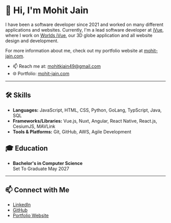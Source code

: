 # 👋 Hi, I'm Mohit Jain

I have been a software developer since 2021 and worked on many different applications and websites. Currently, I'm a lead software developer at [iVue](https://ivueworld.com/), where I work on [Worlds iVue](https://www.worldsivue.com/), our 3D globe application and all website design and development.  

For more information about me, check out my portfolio website at [mohit-jain.com](https://www.mohit-jain.com/).

- 📫 Reach me at: [mohitkjain49@gmail.com](mailto:mohitkjain49@gmail.com)
- 🌐 Portfolio: [mohit-jain.com](https://www.mohit-jain.com/)

---

## 🛠️ Skills

- **Languages:** JavaScript, HTML, CSS, Python, GoLang, TypScript, Java, SQL
- **Frameworks/Libraries:** Vue.js, Nuxt, Angular, React Native, React.js, CesiumJS, MAVLink
- **Tools & Platforms:** Git, GitHub, AWS, Agile Development

## 🎓 Education

- **Bachelor's in Computer Science**  
  Set To Graduate May 2027

---

## 📫 Connect with Me

- [LinkedIn](https://www.linkedin.com/in/mohitjain49/)
- [GitHub](https://github.com/Mohitjain49)
- [Portfolio Website](https://www.mohit-jain.com/)

